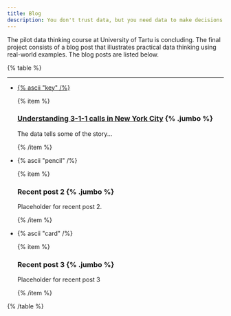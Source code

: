 ```yaml
---
title: Blog
description: You don't trust data, but you need data to make decisions. In this blog, we illustrate practical data thinking using real-world examples.
---
```


The pilot data thinking course at University of Tartu is concluding. The final project consists of a blog post that illustrates practical data thinking using real-world examples. The blog posts are listed below.

{% table %}

---

- [{% ascii "key" /%}](/understanding-3-1-1-service-requests)

  {% item %}

  ### [Understanding 3-1-1 calls in New York City](understanding-3-1-1-service-requests) {% .jumbo %}

  The data tells some of the story...

  {% /item %}

- {% ascii "pencil" /%}

  {% item %}

  ### Recent post 2 {% .jumbo %}

  Placeholder for recent post 2.

  {% /item %}

- {% ascii "card" /%}

  {% item %}

  ### Recent post 3 {% .jumbo %}

  Placeholder for recent post 3

  {% /item %}

{% /table %}